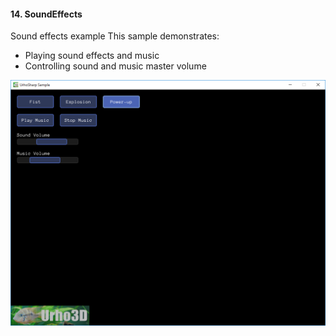 #### 14. SoundEffects

Sound effects example
This sample demonstrates:
- Playing sound effects and music
- Controlling sound and music master volume

![Screenshot](Screenshot.png)